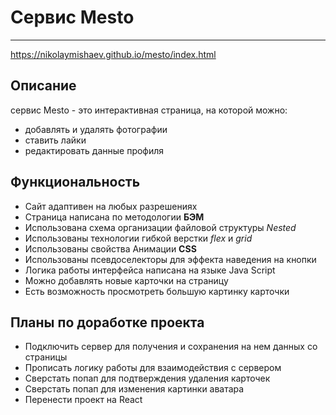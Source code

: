 # Сервис Mesto
***
https://nikolaymishaev.github.io/mesto/index.html
## Описание
сервис Mesto - это интерактивная страница, на которой можно:
- добавлять и удалять фотографии
- ставить лайки
- редактировать данные профиля
## Функциональность
- Сайт адаптивен на любых разрешениях
- Страница написана по методологии __БЭМ__
- Использована схема организации файловой структуры _Nested_
- Использованы технологии гибкой верстки _flex_ и _grid_
- Использованы свойства Анимации __CSS__
- Использованы псевдоселекторы для эффекта наведения на кнопки
- Логика работы интерфейса написана на языке Java Script
- Можно добавлять новые карточки на страницу
- Есть возможность просмотреть большую картинку карточки
## Планы по доработке проекта
- Подключить сервер для получения и сохранения на нем данных со страницы
- Прописать логику работы для взаимодействия с сервером
- Сверстать попап для подтверждения удаления карточек
- Сверстать попап для изменения картинки аватара
- Перенести проект на React
